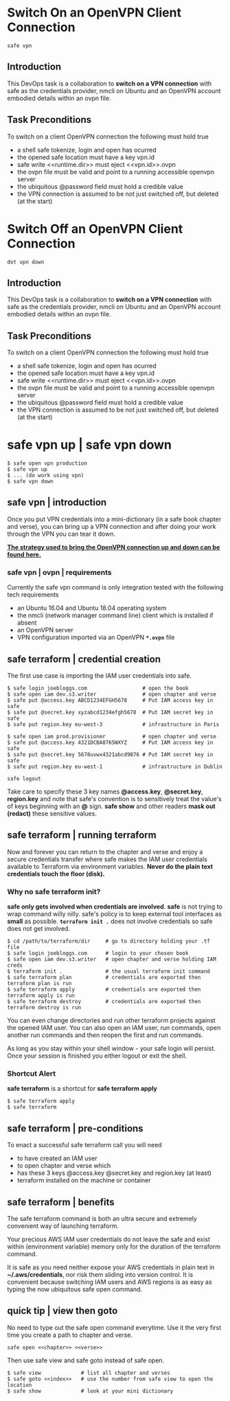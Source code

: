 
# Switch On an OpenVPN Client Connection

    safe vpn

## Introduction

This DevOps task is a collaboration to **switch on a VPN connection** with safe as the credentials provider, nmcli on Ubuntu and an OpenVPN account embodied details within an ovpn file.

## Task Preconditions

To switch on a client OpenVPN connection the following must hold true

- a shell safe tokenize, login and open has ocurred
- the opened safe location must have a key vpn.id
- safe write <<runtime.dir>> must eject <<vpn.id>>.ovpn
- the ovpn file must be valid and point to a running accessible openvpn server
- the ubiquitous @password field must hold a credible value
- the VPN connection is assumed to be not just switched off, but deleted (at the start)




# Switch Off an OpenVPN Client Connection

    dot vpn down

## Introduction

This DevOps task is a collaboration to **switch on a VPN connection** with safe as the credentials provider, nmcli on Ubuntu and an OpenVPN account embodied details within an ovpn file.

## Task Preconditions

To switch on a client OpenVPN connection the following must hold true

- a shell safe tokenize, login and open has ocurred
- the opened safe location must have a key vpn.id
- safe write <<runtime.dir>> must eject <<vpn.id>>.ovpn
- the ovpn file must be valid and point to a running accessible openvpn server
- the ubiquitous @password field must hold a credible value
- the VPN connection is assumed to be not just switched off, but deleted (at the start)


# safe vpn up | safe vpn down

    $ safe open vpn production
    $ safe vpn up
    $ ... (do work using vpn)
    $ safe vpn down

## safe vpn | introduction

Once you put VPN credentials into a mini-dictionary (in a safe book chapter and verse), you can bring up a VPN connection and after doing your work through the VPN you can tear it down.

**[The strategy used to bring the OpenVPN connection up and down can be found here.](http://www.devopswiki.co.uk/wiki/middleware/network/openvpn/openvpn)**


### safe vpn | ovpn | requirements

Currently the safe vpn command is only integration tested with the following tech requirements

- an Ubuntu 16.04 and Ubuntu 18.04 operating system
- the nmcli (network manager command line) client which is installed if absent
- an OpenVPN server
- VPN configuration imported via an OpenVPN **`*.ovpn`** file


## safe terraform | credential creation

The first use case is importing the IAM user credentials into safe.

    $ safe login joebloggs.com                  # open the book
    $ safe open iam dev.s3.writer               # open chapter and verse
    $ safe put @access.key ABCD1234EFGH5678     # Put IAM access key in safe
    $ safe put @secret.key xyzabcd1234efgh5678  # Put IAM secret key in safe
    $ safe put region.key eu-west-3             # infrastructure in Paris

    $ safe open iam prod.provisioner            # open chapter and verse
    $ safe put @access.key 4321DCBA8765WXYZ     # Put IAM access key in safe
    $ safe put @secret.key 5678uvwx4321abcd9876 # Put IAM secret key in safe
    $ safe put region.key eu-west-1             # infrastructure in Dublin

    safe logout

Take care to specify these 3 key names **@access.key**, **@secret.key**, **region.key** and note that safe's convention is to sensitively treat the value's of keys beginning with an **@** sign. **safe show** and other readers **mask out (redact)** these sensitive values.


## safe terraform | running terraform

Now and forever you can return to the chapter and verse and enjoy a secure credentials transfer where safe makes the IAM user credentials available to Terraform via environment variables. **Never do the plain text credentials touch the floor (disk).**

### Why no safe terraform init?
**safe only gets involved when credentials are involved**.
**safe** is not trying to wrap command willy nilly. safe's policy is to keep external tool interfaces as **small** as possible. **`terraform init .`** does not involve credentials so safe does not get involved.

    $ cd /path/to/terraform/dir     # go to directory holding your .tf file
    $ safe login joebloggs.com      # login to your chosen book
    $ safe open iam dev.s3.writer   # open chapter and verse holding IAM creds
    $ terraform init .              # the usual terraform init command
    $ safe terraform plan           # credentials are exported then terraform plan is run
    $ safe terraform apply          # credentials are exported then terraform apply is run
    $ safe terraform destroy        # credentials are exported then terraform destroy is run

You can even change directories and run other terraform projects against the opened IAM user. You can also open an IAM user, run commands, open another run commands and then reopen the first and run commands.

As long as you stay within your shell window - your safe login will persist. Once your session is finished you either logout or exit the shell.

### Shortcut Alert

**safe terraform** is a shortcut for **safe terraform apply**

    $ safe terraform apply
    $ safe terraform

## safe terraform | pre-conditions

To enact a successful safe terraform call you will need

- to have created an IAM user
- to open chapter and verse which
- has these 3 keys @access.key @secret.key and region.key (at least)
- terraform installed on the machine or container


## safe terraform | benefits

The safe terraform command is both an ultra secure and extremely convenient way of launching terraform.

Your precious AWS IAM user credentials do not leave the safe and exist within (environment variable) memory only for the duration of the terraform command.

It is safe as you need neither expose your AWS credentials in plain text in **~/.aws/credentials**, nor risk them sliding into version control. It is convenient because switching IAM users and AWS regions is as easy as typing the now ubiquitous safe open command.


## quick tip | view then goto

No need to type out the safe open command everytime. Use it the very first time you create a path to chapter and verse.

    safe open <<chapter>> <<verse>>

Then use safe view and safe goto instead of safe open.

    $ safe view             # list all chapter and verses
    $ safe goto <<index>>   # use the number from safe view to open the location
    $ safe show             # look at your mini dictionary






